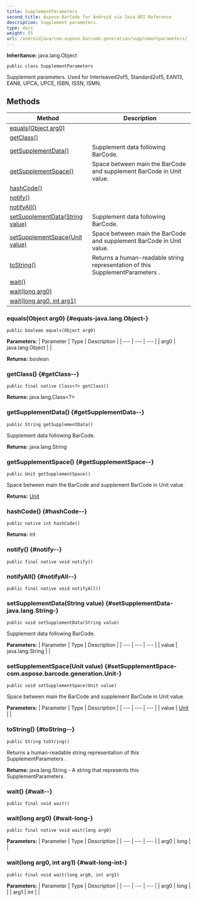 ```yaml
---
title: SupplementParameters
second_title: Aspose.BarCode for Android via Java API Reference
description: Supplement parameters.
type: docs
weight: 55
url: /androidjava/com.aspose.barcode.generation/supplementparameters/
---
```

**Inheritance:**
java.lang.Object
```
public class SupplementParameters
```

Supplement parameters. Used for Interleaved2of5, Standard2of5, EAN13, EAN8, UPCA, UPCE, ISBN, ISSN, ISMN.
## Methods

| Method | Description |
| --- | --- |
| [equals(Object arg0)](#equals-java.lang.Object-) |  |
| [getClass()](#getClass--) |  |
| [getSupplementData()](#getSupplementData--) | Supplement data following BarCode. |
| [getSupplementSpace()](#getSupplementSpace--) | Space between main the BarCode and supplement BarCode in  Unit  value. |
| [hashCode()](#hashCode--) |  |
| [notify()](#notify--) |  |
| [notifyAll()](#notifyAll--) |  |
| [setSupplementData(String value)](#setSupplementData-java.lang.String-) | Supplement data following BarCode. |
| [setSupplementSpace(Unit value)](#setSupplementSpace-com.aspose.barcode.generation.Unit-) | Space between main the BarCode and supplement BarCode in  Unit  value. |
| [toString()](#toString--) | Returns a human-readable string representation of this  SupplementParameters . |
| [wait()](#wait--) |  |
| [wait(long arg0)](#wait-long-) |  |
| [wait(long arg0, int arg1)](#wait-long-int-) |  |
### equals(Object arg0) {#equals-java.lang.Object-}
```
public boolean equals(Object arg0)
```




**Parameters:**
| Parameter | Type | Description |
| --- | --- | --- |
| arg0 | java.lang.Object |  |

**Returns:**
boolean
### getClass() {#getClass--}
```
public final native Class<?> getClass()
```




**Returns:**
java.lang.Class<?>
### getSupplementData() {#getSupplementData--}
```
public String getSupplementData()
```


Supplement data following BarCode.

**Returns:**
java.lang.String
### getSupplementSpace() {#getSupplementSpace--}
```
public Unit getSupplementSpace()
```


Space between main the BarCode and supplement BarCode in  Unit  value.

**Returns:**
[Unit](../../com.aspose.barcode.generation/unit)
### hashCode() {#hashCode--}
```
public native int hashCode()
```




**Returns:**
int
### notify() {#notify--}
```
public final native void notify()
```




### notifyAll() {#notifyAll--}
```
public final native void notifyAll()
```




### setSupplementData(String value) {#setSupplementData-java.lang.String-}
```
public void setSupplementData(String value)
```


Supplement data following BarCode.

**Parameters:**
| Parameter | Type | Description |
| --- | --- | --- |
| value | java.lang.String |  |

### setSupplementSpace(Unit value) {#setSupplementSpace-com.aspose.barcode.generation.Unit-}
```
public void setSupplementSpace(Unit value)
```


Space between main the BarCode and supplement BarCode in  Unit  value.

**Parameters:**
| Parameter | Type | Description |
| --- | --- | --- |
| value | [Unit](../../com.aspose.barcode.generation/unit) |  |

### toString() {#toString--}
```
public String toString()
```


Returns a human-readable string representation of this  SupplementParameters .

**Returns:**
java.lang.String - A string that represents this  SupplementParameters .
### wait() {#wait--}
```
public final void wait()
```




### wait(long arg0) {#wait-long-}
```
public final native void wait(long arg0)
```




**Parameters:**
| Parameter | Type | Description |
| --- | --- | --- |
| arg0 | long |  |

### wait(long arg0, int arg1) {#wait-long-int-}
```
public final void wait(long arg0, int arg1)
```




**Parameters:**
| Parameter | Type | Description |
| --- | --- | --- |
| arg0 | long |  |
| arg1 | int |  |

